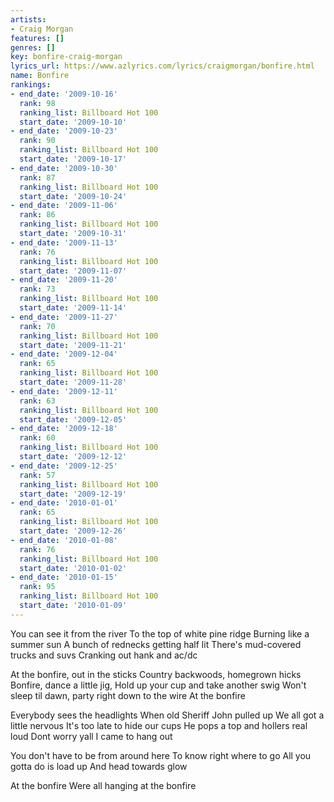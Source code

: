 ```yaml
---
artists:
- Craig Morgan
features: []
genres: []
key: bonfire-craig-morgan
lyrics_url: https://www.azlyrics.com/lyrics/craigmorgan/bonfire.html
name: Bonfire
rankings:
- end_date: '2009-10-16'
  rank: 98
  ranking_list: Billboard Hot 100
  start_date: '2009-10-10'
- end_date: '2009-10-23'
  rank: 90
  ranking_list: Billboard Hot 100
  start_date: '2009-10-17'
- end_date: '2009-10-30'
  rank: 87
  ranking_list: Billboard Hot 100
  start_date: '2009-10-24'
- end_date: '2009-11-06'
  rank: 86
  ranking_list: Billboard Hot 100
  start_date: '2009-10-31'
- end_date: '2009-11-13'
  rank: 76
  ranking_list: Billboard Hot 100
  start_date: '2009-11-07'
- end_date: '2009-11-20'
  rank: 73
  ranking_list: Billboard Hot 100
  start_date: '2009-11-14'
- end_date: '2009-11-27'
  rank: 70
  ranking_list: Billboard Hot 100
  start_date: '2009-11-21'
- end_date: '2009-12-04'
  rank: 65
  ranking_list: Billboard Hot 100
  start_date: '2009-11-28'
- end_date: '2009-12-11'
  rank: 63
  ranking_list: Billboard Hot 100
  start_date: '2009-12-05'
- end_date: '2009-12-18'
  rank: 60
  ranking_list: Billboard Hot 100
  start_date: '2009-12-12'
- end_date: '2009-12-25'
  rank: 57
  ranking_list: Billboard Hot 100
  start_date: '2009-12-19'
- end_date: '2010-01-01'
  rank: 65
  ranking_list: Billboard Hot 100
  start_date: '2009-12-26'
- end_date: '2010-01-08'
  rank: 76
  ranking_list: Billboard Hot 100
  start_date: '2010-01-02'
- end_date: '2010-01-15'
  rank: 95
  ranking_list: Billboard Hot 100
  start_date: '2010-01-09'
---
```


You can see it from the river
To the top of white pine ridge
Burning like a summer sun
A bunch of rednecks getting half lit
There's mud-covered trucks and suvs
Cranking out hank and ac/dc


At the bonfire, out in the sticks
Country backwoods, homegrown hicks
Bonfire, dance a little jig,
Hold up your cup and take another swig
Won't sleep til dawn, party right down to the wire
At the bonfire

Everybody sees the headlights
When old Sheriff John pulled up
We all got a little nervous
It's too late to hide our cups
He pops a top and hollers real loud
Dont worry yall I came to hang out



You don't have to be from around here
To know right where to go
All you gotta do is load up
And head towards glow



At the bonfire
Were all hanging at the bonfire



